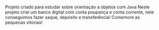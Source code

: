 Projeto criado para estudar sobre orientação a objetos com Java
Neste projeto criei um banco digital com conta poupança e conta corrente, nele conseguimos fazer saque, depósito e transferência!
Comemore as pequenas vitorias! 
